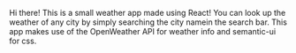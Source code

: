 Hi there!
This is a small weather app made using React!
You can look up the weather of any city by simply searching the city namein the search bar. 
This app makes use of the OpenWeather API for weather info and semantic-ui for css. 
